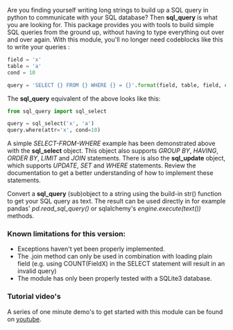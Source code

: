 Are you finding yourself writing long strings to build up a SQL query in python
to communicate with your SQL database? Then **sql_query** is what you are looking for.
This package provides you with tools to build simple SQL queries from the ground up,
without having to type everything out over and over again. 
With this module, you'll no longer need codeblocks like this to write your queries :

```python
field = 'x'
table = 'a'
cond = 10

query = 'SELECT {} FROM {} WHERE {} = {}'.format(field, table, field, cond)
```

The **sql_query** equivalent of the above looks like this:

```python
from sql_query import sql_select

query = sql_select('x', 'a')
query.where(attr='x', cond=10)
```

A simple *SELECT-FROM-WHERE* example has been demonstrated above with the **sql_select** object.
This object also supports *GROUP BY*, *HAVING*, *ORDER BY*, *LIMIT* and *JOIN* statements.
There is also the **sql_update** object, which supports *UPDATE*, *SET* and *WHERE* statements.
Review the documentation to get a better understanding of how to implement these statements.

Convert a **sql_query** (sub)object to a string using the build-in str() function to get your 
SQL query as text. The result can be used directly in for example pandas' *pd.read_sql_query()*
or sqlalchemy's *engine.execute(text())* methods.

### Known limitations for this version:
* Exceptions haven't yet been properly implemented.
* The .join method can only be used in combination with loading plain field (e.g. using COUNT(FieldX) in the SELECT statement will result in an invalid query)
* The module has only been properly tested with a SQLite3 database.

### Tutorial video's
A series of one minute demo's to get started with this module can be found on [youtube](https://www.youtube.com/playlist?list=PLI4WFrsrAg8sCeBj5xdJ6n79_3Yq3Sz23).

